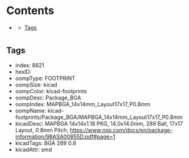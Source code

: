



Contents
========

* [](#)
	* [Tags](#tags)

# 

## Tags

- index: 8821
- hexID: 
- oompType: FOOTPRINT
- oompSize: kicad
- oompColor: kicad-footprints
- oompDesc: Package_BGA
- oompIndex: MAPBGA_14x14mm_Layout17x17_P0.8mm
- oompName: kicad-footprints/Package_BGA/MAPBGA_14x14mm_Layout17x17_P0.8mm
- kicadDesc: MAPBGA 14x14x1.18 PKG, 14.0x14.0mm, 289 Ball, 17x17 Layout, 0.8mm Pitch, https://www.nxp.com/docs/en/package-information/98ASA00855D.pdf#page=1
- kicadTags: BGA 289 0.8
- kicadAttr: smd

